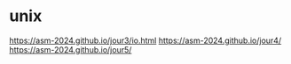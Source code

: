 # unix
https://asm-2024.github.io/jour3/io.html
https://asm-2024.github.io/jour4/
https://asm-2024.github.io/jour5/